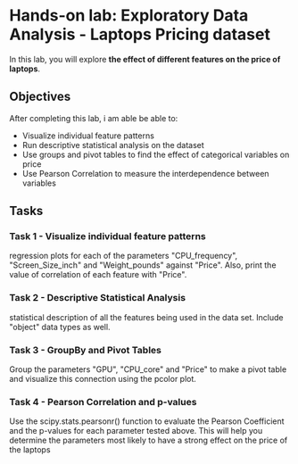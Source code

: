 # Hands-on lab: Exploratory Data Analysis - Laptops Pricing dataset
In this lab, you will explore **the effect of different features on the price of laptops**.
## Objectives
After completing this lab, i am able be able to:
- Visualize individual feature patterns
- Run descriptive statistical analysis on the dataset
- Use groups and pivot tables to find the effect of categorical variables on price
- Use Pearson Correlation to measure the interdependence between variables
## Tasks
### Task 1 - Visualize individual feature patterns
regression plots for each of the parameters "CPU_frequency", "Screen_Size_inch" and "Weight_pounds" against "Price". Also, print the value of correlation of each feature with "Price".
### Task 2 - Descriptive Statistical Analysis
statistical description of all the features being used in the data set. Include "object" data types as well.
### Task 3 - GroupBy and Pivot Tables
Group the parameters "GPU", "CPU_core" and "Price" to make a pivot table and visualize this connection using the pcolor plot.
### Task 4 - Pearson Correlation and p-values
Use the scipy.stats.pearsonr() function to evaluate the Pearson Coefficient and the p-values for each parameter tested above. This will help you determine the parameters most likely to have a strong effect on the price of the laptops